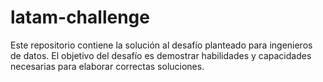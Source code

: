 # latam-challenge
Este repositorio contiene la solución al desafío planteado para ingenieros de datos. El objetivo del desafío es demostrar habilidades y capacidades necesarias para elaborar correctas soluciones.
